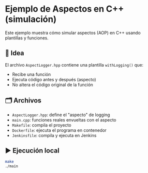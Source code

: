 # Ejemplo de Aspectos en C++ (simulación)

Este ejemplo muestra cómo simular aspectos (AOP) en C++ usando plantillas y funciones.

## 🧠 Idea

El archivo `AspectLogger.hpp` contiene una plantilla `withLogging()` que:
- Recibe una función
- Ejecuta código antes y después (aspecto)
- No altera el código original de la función

## 🗂️ Archivos

- `AspectLogger.hpp`: define el "aspecto" de logging
- `main.cpp`: funciones reales envueltas con el aspecto
- `Makefile`: compila el proyecto
- `Dockerfile`: ejecuta el programa en contenedor
- `Jenkinsfile`: compila y ejecuta en Jenkins

## ▶️ Ejecución local

```bash
make
./main
